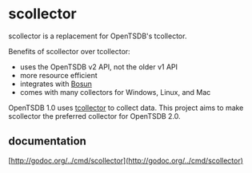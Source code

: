 # scollector

scollector is a replacement for OpenTSDB's tcollector.

Benefits of scollector over tcollector:

- uses the OpenTSDB v2 API, not the older v1 API
- more resource efficient
- integrates with [Bosun](http://bosun.org)
- comes with many collectors for Windows, Linux, and Mac

OpenTSDB 1.0 uses [tcollector](https://github.com/OpenTSDB/tcollector) to
collect data. This project aims to make scollector the preferred collector for
OpenTSDB 2.0.

## documentation

[http://godoc.org/../cmd/scollector](http://godoc.org/../cmd/scollector)
